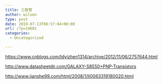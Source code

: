 ```yaml
---
title: 三极管
author: wiloon
type: post
date: 2019-07-13T08:57:04+00:00
url: /?p=14681
categories:
  - Uncategorized

---
```

https://www.cnblogs.com/tdyizhen1314/archive/2012/11/06/2757644.html
  
http://www.datasheetdir.com/GALAXY-S8550+PNP-Transistors

http://www.jianshe99.com/html/2008/1/li0063319180020.html